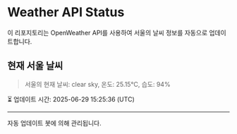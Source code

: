 
# Weather API Status

이 리포지토리는 OpenWeather API를 사용하여 서울의 날씨 정보를 자동으로 업데이트합니다.

## 현재 서울 날씨
> 서울의 현재 날씨: clear sky, 온도: 25.15°C, 습도: 94%

⏳ 업데이트 시간: 2025-06-29 15:25:36 (UTC)

---
자동 업데이트 봇에 의해 관리됩니다.
